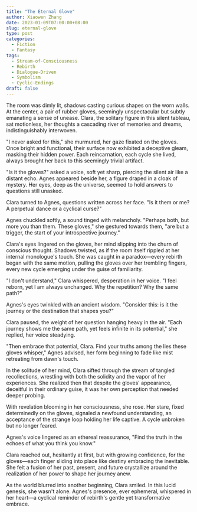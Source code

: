 ```yaml
---
title: "The Eternal Glove"
author: Xiaowen Zhang
date: 2023-01-09T07:00:00+08:00
slug: eternal-glove
type: post
categories:
  - Fiction
  - Fantasy
tags:
  - Stream-of-Consciousness
  - Rebirth
  - Dialogue-Driven
  - Symbolism
  - Cyclic-Endings
draft: false
---
```


The room was dimly lit, shadows casting curious shapes on the worn walls. At the center, a pair of rubber gloves, seemingly unspectacular but subtly emanating a sense of unease. Clara, the solitary figure in this silent tableau, sat motionless, her thoughts a cascading river of memories and dreams, indistinguishably interwoven.

"I never asked for this," she murmured, her gaze fixated on the gloves. Once bright and functional, their surface now exhibited a deceptive gleam, masking their hidden power. Each reincarnation, each cycle she lived, always brought her back to this seemingly trivial artifact.

"Is it the gloves?" asked a voice, soft yet sharp, piercing the silent air like a distant echo. Agnes appeared beside her, a figure draped in a cloak of mystery. Her eyes, deep as the universe, seemed to hold answers to questions still unasked.

Clara turned to Agnes, questions written across her face. "Is it them or me? A perpetual dance or a cyclical curse?"

Agnes chuckled softly, a sound tinged with melancholy. "Perhaps both, but more you than them. These gloves," she gestured towards them, "are but a trigger, the start of your introspective journey."

Clara's eyes lingered on the gloves, her mind slipping into the churn of conscious thought. Shadows twisted, as if the room itself rippled at her internal monologue's touch. She was caught in a paradox—every rebirth began with the same motion, pulling the gloves over her trembling fingers, every new cycle emerging under the guise of familiarity.

"I don't understand," Clara whispered, desperation in her voice. "I feel reborn, yet I am always unchanged. Why the repetition? Why the same path?"

Agnes's eyes twinkled with an ancient wisdom. "Consider this: is it the journey or the destination that shapes you?"

Clara paused, the weight of her question hanging heavy in the air. "Each journey shows me the same path, yet feels infinite in its potential," she replied, her voice steadying.

"Then embrace that potential, Clara. Find your truths among the lies these gloves whisper," Agnes advised, her form beginning to fade like mist retreating from dawn's touch.

In the solitude of her mind, Clara sifted through the stream of tangled recollections, wrestling with both the solidity and the vapor of her experiences. She realized then that despite the gloves' appearance, deceitful in their ordinary guise, it was her own perception that needed deeper probing.

With revelation blooming in her consciousness, she rose. Her stare, fixed determinedly on the gloves, signaled a newfound understanding, an acceptance of the strange loop holding her life captive. A cycle unbroken but no longer feared.

Agnes's voice lingered as an ethereal reassurance, "Find the truth in the echoes of what you think you know."

Clara reached out, hesitantly at first, but with growing confidence, for the gloves—each finger sliding into place like destiny embracing the inevitable. She felt a fusion of her past, present, and future crystallize around the realization of her power to shape her journey anew.

As the world blurred into another beginning, Clara smiled. In this lucid genesis, she wasn't alone. Agnes's presence, ever ephemeral, whispered in her heart—a cyclical reminder of rebirth's gentle yet transformative embrace.